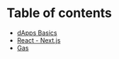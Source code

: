 # Table of contents

* [dApps Basics](README.md)
* [React - Next.js](react-next.js.md)
* [Gas](gas.md)
